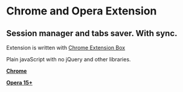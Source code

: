 Chrome and Opera Extension
==========================

Session manager and tabs saver. With sync.
------------------------------------------

Extension is written with [Chrome Extension Box](https://github.com/onikienko/chrome-extensions-box)

Plain javaScript with no jQuery and other libraries.

**[Chrome](https://chrome.google.com/webstore/detail/tabhamster/mkfjjmjmnplabnplceaekkjcmdddokee)**

**[Opera 15+](https://addons.opera.com/ru/extensions/details/tabhamster/?display=ru)**
